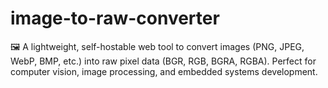 # image-to-raw-converter
🖼️ A lightweight, self-hostable web tool to convert images (PNG, JPEG, WebP, BMP, etc.) into raw pixel data (BGR, RGB, BGRA, RGBA). Perfect for computer vision, image processing, and embedded systems development.
